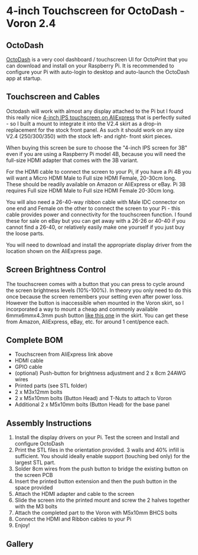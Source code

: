 # 4-inch Touchscreen for OctoDash - Voron 2.4

## OctoDash

[OctoDash](https://unchartedbull.github.io/OctoDash/index.html) is a very cool dashboard / touchscreen UI for OctoPrint that you can download and install on your Raspberry Pi. It is recommended to configure your Pi with auto-login to desktop and auto-launch the OctoDash app at startup.

## Touchscreen and Cables

Octodash will work with almost any display attached to the Pi but I found this really nice [4-inch IPS touchscreen on AliExpress](https://www.aliexpress.com/item/4000329175443.html) that is perfectly suited - so I built a mount to integrate it into the V2.4 skirt as a drop-in replacement for the stock front panel. As such it should work on any size V2.4 (250/300/350) with the stock left- and right- front skirt pieces.

When buying this screen be sure to choose the "4-inch IPS screen for 3B" even if you are using a Raspberry Pi model 4B, because you will need the full-size HDMI adapter that comes with the 3B variant. 

For the HDMI cable to connect the screen to your Pi, if you have a Pi 4B you will want a Micro HDMI Male to Full size HDMI Female, 20-30cm long. These should be readily available on Amazon or AliExpress or eBay. Pi 3B requires Full size HDMI Male to Full size HDMI Female 20-30cm long.

You will also need a 26-40-way ribbon cable with Male IDC connector on one end and Female on the other to connect the screen to your Pi - this cable provides power and connectivity for the touchscreen function. I found these for sale on eBay but you can get away with a 26-26 or 40-40 if you cannot find a 26-40, or relatively easily make one yourself if you just buy the loose parts.

You will need to download and install the appropriate display driver from the location shown on the AliExpress page.

## Screen Brightness Control

The touchscreen comes with a button that you can press to cycle around the screen brightness levels (10%-100%). In theory you only need to do this once because the screen remembers your setting even after power loss. However the button is inaccessible when mounted in the Voron skirt, so I incorporated a way to mount a cheap and commonly available 6mmx6mmx4.3mm push button [like this one](https://www.aliexpress.com/item/1005001308376742) in the skirt. You can get these from Amazon, AliExpress, eBay, etc. for around 1 cent/pence each.

## Complete BOM

* Touchscreen from AliExpress link above
* HDMI cable
* GPIO cable
* (optional) Push-button for brightness adjustment and 2 x 8cm 24AWG wires
* Printed parts (see STL folder)
* 2 x M3x12mm bolts
* 2 x M5x10mm bolts (Button Head) and T-Nuts to attach to Voron
* Additional 2 x M5x10mm bolts (Button Head) for the base panel

## Assembly Instructions

1. Install the display drivers on your Pi. Test the screen and Install and configure OctoDash
1. Print the STL files in the orientation provided. 3 walls and 40% infill is sufficient. You should ideally enable support (touching bed only) for the largest STL part.
1. Solder 8cm wires from the push button to bridge the existing button on the screen PCB
1. Insert the printed button extension and then the push button in the space provided
1. Attach the HDMI adapter and cable to the screen
1. Slide the screen into the printed mount and screw the 2 halves together with the M3 bolts
1. Attach the completed part to the Voron with M5x10mm BHCS bolts
1. Connect the HDMI and Ribbon cables to your Pi
1. Enjoy!

## Gallery

